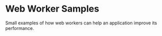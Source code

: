 # Web Worker Samples

Small examples of how web workers can help an application improve its performance.

